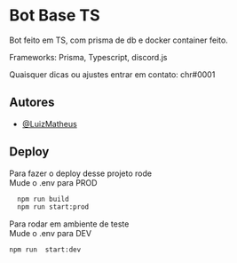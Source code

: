 
# Bot Base TS

Bot feito em TS, com prisma de db e docker container feito.

Frameworks: 
 Prisma,
 Typescript,
 discord.js

 Quaisquer dicas ou ajustes entrar em contato: chr#0001

 



## Autores

- [@LuizMatheus](https://www.github.com/luizmatheus11)


## Deploy

Para fazer o deploy desse projeto rode\
Mude o .env para PROD

```bash
  npm run build
  npm run start:prod
```

Para rodar em ambiente de teste\
Mude o .env para DEV
```bash
npm run  start:dev
```


